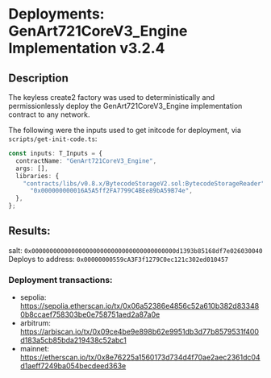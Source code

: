 # Deployments: GenArt721CoreV3_Engine Implementation v3.2.4

## Description

The keyless create2 factory was used to deterministically and permissionlessly deploy the GenArt721CoreV3_Engine implementation contract to any network.

The following were the inputs used to get initcode for deployment, via `scripts/get-init-code.ts`:

```typescript
const inputs: T_Inputs = {
  contractName: "GenArt721CoreV3_Engine",
  args: [],
  libraries: {
    "contracts/libs/v0.8.x/BytecodeStorageV2.sol:BytecodeStorageReader":
      "0x000000000016A5A5ff2FA7799C4BEe89bA59B74e",
  },
};
```

## Results:

salt: `0x0000000000000000000000000000000000000000d1393b85168df7e026030040`
Deploys to address: `0x00000000559cA3F3f1279C0ec121c302ed010457`

### Deployment transactions:

- sepolia: https://sepolia.etherscan.io/tx/0x06a52386e4856c52a610b382d833480b8ccaef758303be0e758751aed2a87a0e
- arbitrum: https://arbiscan.io/tx/0x09ce4be9e898b62e9951db3d77b8579531f400d183a5cb85bda219438c52abc1
- mainnet: https://etherscan.io/tx/0x8e76225a1560173d734d4f70ae2aec2361dc04d1aeff7249ba054becdeed363e
